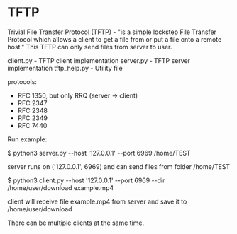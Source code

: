 # TFTP
Trivial File Transfer Protocol (TFTP) - "is a simple lockstep File Transfer Protocol which allows a client to get a file from or put a file onto a remote host."
This TFTP can only send files from server to user.

client.py - TFTP client implementation
server.py - TFTP server implementation
tftp_help.py - Utility file

protocols:
- RFC 1350, but only RRQ (server -> client)
- RFC 2347
- RFC 2348
- RFC 2349
- RFC 7440  


Run example:

$ python3 server.py --host '127.0.0.1' --port 6969 /home/TEST 

server runs on ('127.0.0.1', 6969) and can send files from folder /home/TEST


$ python3 client.py --host '127.0.0.1' --port 6969 --dir /home/user/download example.mp4

client will receive file example.mp4 from server and save it to /home/user/download

There can be multiple clients at the same time.
